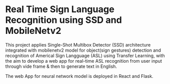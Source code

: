 # Real Time Sign Language Recognition using SSD and MobileNetv2

This project applies Single-Shot Multibox Detector (SSD) architecture integrated with mobilenetv2 model for object(sign gestures) detection and recognition of Americal Sign Langguage (ASL) using Transfer Learning, with the aim to develop a web app for real-time ASL recognition from user input through vide frame & then to generate text in English. 

The web App for neural network model is deployed in React and Flask.
